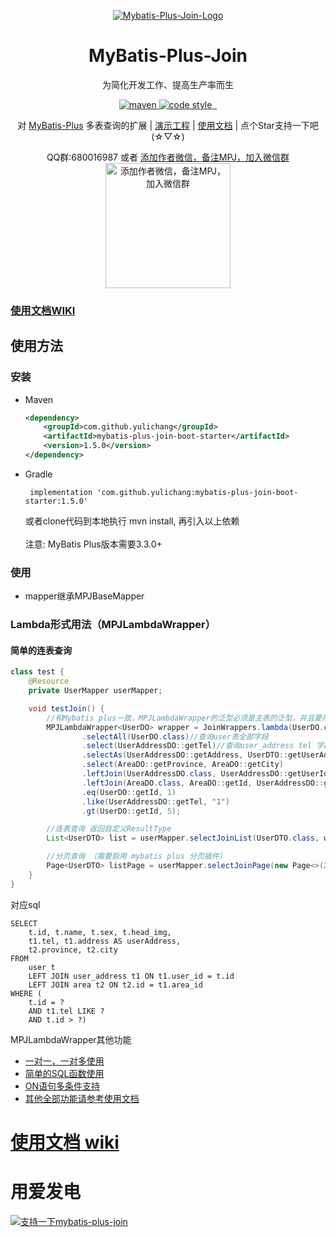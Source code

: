<!--suppress HtmlDeprecatedAttribute -->
<p align="center">
  <a href="https://github.com/yulichang/mybatis-plus-join" target="_blank">
   <img alt="Mybatis-Plus-Join-Logo" src="https://github.com/yulichang/mybatis-plus-join/assets/33247410/f61a92d0-dc6e-463d-b431-61f469bd35f8">
  </a>
</p>
<h1 align="center">MyBatis-Plus-Join</h1>
<p align="center">
  为简化开发工作、提高生产率而生
</p>
<p align="center">
  <a href="https://central.sonatype.com/artifact/com.github.yulichang/mybatis-plus-join-boot-starter">
    <img alt="maven" src="https://img.shields.io/maven-central/v/com.github.yulichang/mybatis-plus-join-boot-starter.svg?style=flat-square">
  </a>
  <a href="https://www.apache.org/licenses/LICENSE-2.0">
    <img alt="code style" src="https://img.shields.io/badge/license-Apache%202-4EB1BA.svg?style=flat-square">
  </a>
  <a href="https://github.com/yulichang/mybatis-plus-join" target="_blank">
    <img src="https://img.shields.io/github/stars/yulichang/mybatis-plus-join.svg?style=social&label=Stars" alt=""/>
  </a>
  <a href="https://gitee.com/best_handsome/mybatis-plus-join" target="_blank">
    <img src="https://gitee.com/best_handsome/mybatis-plus-join/badge/star.svg?theme=dark" alt=""/>
  </a>
</p>
<p align="center">
对 <a href="https://github.com/baomidou/mybatis-plus" target="_blank">MyBatis-Plus</a> 多表查询的扩展 |
<a href="https://github.com/yulichang/mybatis-plus-join-demo" target="_blank">演示工程</a> |
<a href="https://mybatis-plus-join.github.io" target="_blank">使用文档</a> |
点个Star支持一下吧 (☆▽☆)
</p>

<p align="center">
QQ群:680016987  或者 
<a href="https://gitee.com/best_handsome/mybatis-plus-join/issues/I65N2M" target="_blank">添加作者微信，备注MPJ，加入微信群</a>
<br/>
<img width="200px" height="200px" src="https://github.com/yulichang/mybatis-plus-join/assets/33247410/6a2aedfa-c67d-4691-9441-204f28b6c73d"  alt="添加作者微信，备注MPJ，加入微信群"/>
</p>

### <a href="https://mybatis-plus-join.github.io" target="_blank">使用文档WIKI</a>

## 使用方法

### 安装

- Maven
  ```xml
  <dependency>
      <groupId>com.github.yulichang</groupId>
      <artifactId>mybatis-plus-join-boot-starter</artifactId>
      <version>1.5.0</version>
  </dependency>
  ```
- Gradle
  ```
   implementation 'com.github.yulichang:mybatis-plus-join-boot-starter:1.5.0'
  ```
  或者clone代码到本地执行 mvn install, 再引入以上依赖  
  <br>
  注意: MyBatis Plus版本需要3.3.0+
  <br>

### 使用

* mapper继承MPJBaseMapper 

### Lambda形式用法（MPJLambdaWrapper）

#### 简单的连表查询

```java
class test {
    @Resource
    private UserMapper userMapper;

    void testJoin() {
        //和Mybatis plus一致，MPJLambdaWrapper的泛型必须是主表的泛型，并且要用主表的Mapper来调用
        MPJLambdaWrapper<UserDO> wrapper = JoinWrappers.lambda(UserDO.class)
                .selectAll(UserDO.class)//查询user表全部字段
                .select(UserAddressDO::getTel)//查询user_address tel 字段
                .selectAs(UserAddressDO::getAddress, UserDTO::getUserAddress)//别名
                .select(AreaDO::getProvince, AreaDO::getCity)
                .leftJoin(UserAddressDO.class, UserAddressDO::getUserId, UserDO::getId)
                .leftJoin(AreaDO.class, AreaDO::getId, UserAddressDO::getAreaId)
                .eq(UserDO::getId, 1)
                .like(UserAddressDO::getTel, "1")
                .gt(UserDO::getId, 5);

        //连表查询 返回自定义ResultType
        List<UserDTO> list = userMapper.selectJoinList(UserDTO.class, wrapper);

        //分页查询 （需要启用 mybatis plus 分页插件）
        Page<UserDTO> listPage = userMapper.selectJoinPage(new Page<>(2, 10), UserDTO.class, wrapper);
    }
}
```

对应sql

```
SELECT  
    t.id, t.name, t.sex, t.head_img, 
    t1.tel, t1.address AS userAddress,
    t2.province, t2.city 
FROM 
    user t 
    LEFT JOIN user_address t1 ON t1.user_id = t.id 
    LEFT JOIN area t2 ON t2.id = t1.area_id 
WHERE (
    t.id = ? 
    AND t1.tel LIKE ? 
    AND t.id > ?)
```


MPJLambdaWrapper其他功能

* <a href="https://mybatis-plus-join.github.io/pages/core/lambda/select/selectCollection.html" target="_blank">
  一对一，一对多使用</a>
* <a href="https://mybatis-plus-join.github.io/pages/core/lambda/select/selectFunc.html" target="_blank">简单的SQL函数使用</a>
* <a href="https://mybatis-plus-join.github.io/pages/core/lambda/join/leftJoin.html" target="_blank">ON语句多条件支持</a>
* <a href="https://mybatis-plus-join.github.io" target="_blank">其他全部功能请参考使用文档</a>

# <a href="https://mybatis-plus-join.github.io" target="_blank">使用文档 wiki</a>
# 用爱发电
<a href="https://mybatis-plus-join.github.io/pages/quickstart/support.html" target="_blank">
   <img alt="支持一下mybatis-plus-join" src="https://mybatis-plus-join.github.io/support.png">
</a>
